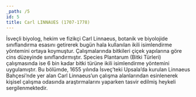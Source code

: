 ```yaml
---
_path: /5
id: 5
title: Carl LINNAUES (1707-1778)
---
```


İsveçli biyolog, hekim ve fizikçi Carl Linnaeus, botanik ve biyolojide sınıflandırma esasını getirerek bugün hala kullanılan ikili isimlendirme yöntemini ortaya koymuştur. Çalışmalarında bitkileri çiçek yapılarına göre cins düzeyinde sınıflandırmıştır. Species Plantarum (Bitki Türleri) çalışmasında ise 6 bin kadar bitki türüne ikili isimlendirme yöntemini uygulamıştır. Bu bölümde, 1655 yılında İsveç’teki Upsala’da kurulan Linnaeus Bahçesi’nde yer alan Carl Linnaeus’un çalışma alanlarından esinlenerek kişisel çalışma odasında araştırmalarını yaparken tasvir edilmiş heykeli sergilenmektedir.